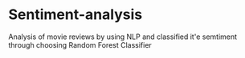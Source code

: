 # Sentiment-analysis


Analysis of movie reviews by using NLP and classified it'e semtiment through choosing Random Forest Classifier
